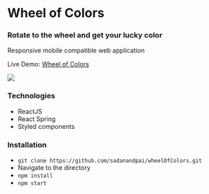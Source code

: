 # Wheel of Colors
### Rotate to the wheel and get your lucky color
Responsive mobile compatible web application

Live Demo: <a href="https://sadanandpai.github.io/wheelOfColors/build">Wheel of Colors</a>

<a href="https://sadanandpai.github.io/funder/build/">
  <img src="https://github.com/sadanandpai/wheelOfColors/blob/master/woc.png" />
</a>
<br/>

### Technologies
- ReactJS
- React Spring
- Styled components

### Installation
- `git clone https://github.com/sadanandpai/wheelOfColors.git`
- Navigate to the directory
- `npm install`
- `npm start`
